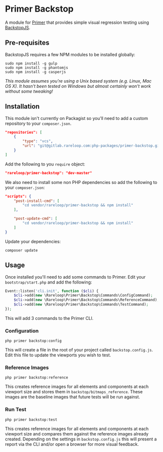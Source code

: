 # Primer Backstop
A module for [Primer](https://github.com/Rareloop/primer) that provides simple visual regression testing using [BackstopJS](https://github.com/garris/BackstopJS).

## Pre-requisites
BackstopJS requires a few NPM modules to be installed globally:

````
sudo npm install -g gulp
sudo npm install -g phantomjs
sudo npm install -g casperjs
````

*This module assumes you're using a Unix based system (e.g. Linux, Mac OS X). It hasn't been tested on Windows but almost certainly won't work without some tweaking!*

## Installation
This module isn't currently on Packagist so you'll need to add a custom repository to your `composer.json`.

````json
"repositories": [
    {
        "type": "vcs",
        "url": "git@gitlab.rareloop.com:php-packages/primer-backstop.git"
    }
]
````

Add the following to you `require` object:

````json
"rareloop/primer-backstop": "dev-master"
````

We also need to install some non PHP dependencies so add the following to your `composer.json`:

````json
"scripts": {
    "post-install-cmd": [
        "cd vendor/rareloop/primer-backstop && npm install"
    ],

    "post-update-cmd": [
        "cd vendor/rareloop/primer-backstop && npm install"
    ]
}
````

Update your dependencies:

````
composer update
````

## Usage
Once installed you'll need to add some commands to Primer. Edit your `bootstrap/start.php` and add the following:

````php
Event::listen('cli.init', function ($cli) {
    $cli->add(new \Rareloop\Primer\Backstop\Commands\ConfigCommand);
    $cli->add(new \Rareloop\Primer\Backstop\Commands\ReferenceCommand);
    $cli->add(new \Rareloop\Primer\Backstop\Commands\TestCommand);
});
````

This will add 3 commands to the Primer CLI.

### Configuration
````
php primer backstop:config
````

This will create a file in the root of your project called `backstop.config.js`. Edit this file to update the viewports you wish to test.

### Reference Images
````
php primer backstop:reference
````

This creates reference images for all elements and components at each viewport size and stores them in `backstop/bitmaps_reference`. These images are the baseline images that future tests will be run against.

### Run Test
````
php primer backstop:test
````

This creates reference images for all elements and components at each viewport size and compares them against the reference images already created. Depending on the settings in `backstop.config.js` this will present a report via the CLI and/or open a browser for more visual feedback.

